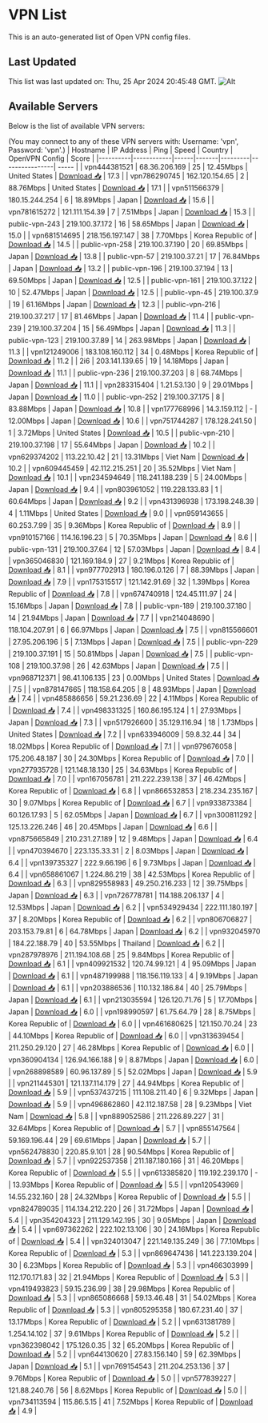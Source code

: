 # VPN List

This is an auto-generated list of Open VPN config files.

## Last Updated

This list was last updated on: Thu, 25 Apr 2024 20:45:48 GMT.
![Alt](https://repobeats.axiom.co/api/embed/186b98318ef1479477931607c1ad7d823f12451f.svg "Repobeats analytics image")

## Available Servers

Below is the list of available VPN servers:

(You may connect to any of these VPN servers with: Username: 'vpn', Password: 'vpn'.)
| Hostname | IP Address | Ping | Speed | Country | OpenVPN Config | Score |
|----------|------------|------|-------|---------|----------------| ----- |
| vpn444381521 | 68.36.206.169 | 25 | 12.45Mbps | United States | [Download 📥](./configs/server_0_US.ovpn) | 17.3 |
| vpn786290745 | 162.120.154.65 | 2 | 88.76Mbps | United States | [Download 📥](./configs/server_1_US.ovpn) | 17.1 |
| vpn511566379 | 180.15.244.254 | 6 | 18.89Mbps | Japan | [Download 📥](./configs/server_2_JP.ovpn) | 15.6 |
| vpn781615272 | 121.111.154.39 | 7 | 7.51Mbps | Japan | [Download 📥](./configs/server_3_JP.ovpn) | 15.3 |
| public-vpn-243 | 219.100.37.172 | 16 | 58.65Mbps | Japan | [Download 📥](./configs/server_4_JP.ovpn) | 15.0 |
| vpn681514695 | 218.156.197.147 | 38 | 7.70Mbps | Korea Republic of | [Download 📥](./configs/server_5_KR.ovpn) | 14.5 |
| public-vpn-258 | 219.100.37.190 | 20 | 69.85Mbps | Japan | [Download 📥](./configs/server_6_JP.ovpn) | 13.8 |
| public-vpn-57 | 219.100.37.21 | 17 | 76.84Mbps | Japan | [Download 📥](./configs/server_7_JP.ovpn) | 13.2 |
| public-vpn-196 | 219.100.37.194 | 13 | 69.50Mbps | Japan | [Download 📥](./configs/server_8_JP.ovpn) | 12.5 |
| public-vpn-161 | 219.100.37.122 | 10 | 52.47Mbps | Japan | [Download 📥](./configs/server_9_JP.ovpn) | 12.5 |
| public-vpn-45 | 219.100.37.9 | 19 | 61.16Mbps | Japan | [Download 📥](./configs/server_10_JP.ovpn) | 12.3 |
| public-vpn-216 | 219.100.37.217 | 17 | 81.46Mbps | Japan | [Download 📥](./configs/server_11_JP.ovpn) | 11.4 |
| public-vpn-239 | 219.100.37.204 | 15 | 56.49Mbps | Japan | [Download 📥](./configs/server_12_JP.ovpn) | 11.3 |
| public-vpn-123 | 219.100.37.89 | 14 | 263.98Mbps | Japan | [Download 📥](./configs/server_13_JP.ovpn) | 11.3 |
| vpn121249006 | 183.108.160.112 | 34 | 0.48Mbps | Korea Republic of | [Download 📥](./configs/server_14_KR.ovpn) | 11.2 |
| 2i6 | 203.141.139.65 | 19 | 14.18Mbps | Japan | [Download 📥](./configs/server_15_JP.ovpn) | 11.1 |
| public-vpn-236 | 219.100.37.203 | 8 | 68.74Mbps | Japan | [Download 📥](./configs/server_16_JP.ovpn) | 11.1 |
| vpn283315404 | 1.21.53.130 | 9 | 29.01Mbps | Japan | [Download 📥](./configs/server_17_JP.ovpn) | 11.0 |
| public-vpn-252 | 219.100.37.175 | 8 | 83.88Mbps | Japan | [Download 📥](./configs/server_18_JP.ovpn) | 10.8 |
| vpn177768996 | 14.3.159.112 | - | 12.00Mbps | Japan | [Download 📥](./configs/server_19_JP.ovpn) | 10.6 |
| vpn751744287 | 178.128.241.50 | 1 | 3.72Mbps | United States | [Download 📥](./configs/server_20_US.ovpn) | 10.5 |
| public-vpn-210 | 219.100.37.198 | 17 | 55.64Mbps | Japan | [Download 📥](./configs/server_21_JP.ovpn) | 10.2 |
| vpn629374202 | 113.22.10.42 | 21 | 13.31Mbps | Viet Nam | [Download 📥](./configs/server_22_VN.ovpn) | 10.2 |
| vpn609445459 | 42.112.215.251 | 20 | 35.52Mbps | Viet Nam | [Download 📥](./configs/server_23_VN.ovpn) | 10.1 |
| vpn234594649 | 118.241.188.239 | 5 | 24.00Mbps | Japan | [Download 📥](./configs/server_24_JP.ovpn) | 9.4 |
| vpn803961052 | 119.228.133.83 | 1 | 60.64Mbps | Japan | [Download 📥](./configs/server_25_JP.ovpn) | 9.2 |
| vpn431396938 | 173.198.248.39 | 4 | 1.11Mbps | United States | [Download 📥](./configs/server_26_US.ovpn) | 9.0 |
| vpn959143655 | 60.253.7.99 | 35 | 9.36Mbps | Korea Republic of | [Download 📥](./configs/server_27_KR.ovpn) | 8.9 |
| vpn910157166 | 114.16.196.23 | 5 | 70.35Mbps | Japan | [Download 📥](./configs/server_28_JP.ovpn) | 8.6 |
| public-vpn-131 | 219.100.37.64 | 12 | 57.03Mbps | Japan | [Download 📥](./configs/server_29_JP.ovpn) | 8.4 |
| vpn365046830 | 121.169.184.9 | 27 | 9.21Mbps | Korea Republic of | [Download 📥](./configs/server_30_KR.ovpn) | 8.1 |
| vpn977702913 | 180.196.0.126 | 7 | 88.39Mbps | Japan | [Download 📥](./configs/server_31_JP.ovpn) | 7.9 |
| vpn175315517 | 121.142.91.69 | 32 | 1.39Mbps | Korea Republic of | [Download 📥](./configs/server_32_KR.ovpn) | 7.8 |
| vpn674740918 | 124.45.111.97 | 24 | 15.16Mbps | Japan | [Download 📥](./configs/server_33_JP.ovpn) | 7.8 |
| public-vpn-189 | 219.100.37.180 | 14 | 21.94Mbps | Japan | [Download 📥](./configs/server_34_JP.ovpn) | 7.7 |
| vpn214048690 | 118.104.207.91 | 6 | 66.97Mbps | Japan | [Download 📥](./configs/server_35_JP.ovpn) | 7.5 |
| vpn815566601 | 27.95.206.196 | 5 | 7.13Mbps | Japan | [Download 📥](./configs/server_36_JP.ovpn) | 7.5 |
| public-vpn-229 | 219.100.37.191 | 15 | 50.81Mbps | Japan | [Download 📥](./configs/server_37_JP.ovpn) | 7.5 |
| public-vpn-108 | 219.100.37.98 | 26 | 42.63Mbps | Japan | [Download 📥](./configs/server_38_JP.ovpn) | 7.5 |
| vpn968712371 | 98.41.106.135 | 23 | 0.00Mbps | United States | [Download 📥](./configs/server_39_US.ovpn) | 7.5 |
| vpn878147665 | 118.158.64.205 | 8 | 48.93Mbps | Japan | [Download 📥](./configs/server_40_JP.ovpn) | 7.4 |
| vpn485886656 | 59.21.236.69 | 22 | 4.11Mbps | Korea Republic of | [Download 📥](./configs/server_41_KR.ovpn) | 7.4 |
| vpn498331325 | 160.86.195.124 | 1 | 27.93Mbps | Japan | [Download 📥](./configs/server_42_JP.ovpn) | 7.3 |
| vpn517926600 | 35.129.116.94 | 18 | 1.73Mbps | United States | [Download 📥](./configs/server_43_US.ovpn) | 7.2 |
| vpn633946009 | 59.8.32.44 | 34 | 18.02Mbps | Korea Republic of | [Download 📥](./configs/server_44_KR.ovpn) | 7.1 |
| vpn979676058 | 175.206.48.187 | 30 | 24.30Mbps | Korea Republic of | [Download 📥](./configs/server_45_KR.ovpn) | 7.0 |
| vpn277935728 | 121.148.18.130 | 25 | 34.63Mbps | Korea Republic of | [Download 📥](./configs/server_46_KR.ovpn) | 7.0 |
| vpn167056781 | 211.222.239.138 | 37 | 46.42Mbps | Korea Republic of | [Download 📥](./configs/server_47_KR.ovpn) | 6.8 |
| vpn866532853 | 218.234.235.167 | 30 | 9.07Mbps | Korea Republic of | [Download 📥](./configs/server_48_KR.ovpn) | 6.7 |
| vpn933873384 | 60.126.17.93 | 5 | 62.05Mbps | Japan | [Download 📥](./configs/server_49_JP.ovpn) | 6.7 |
| vpn300811292 | 125.13.226.246 | 46 | 20.45Mbps | Japan | [Download 📥](./configs/server_50_JP.ovpn) | 6.6 |
| vpn875665849 | 210.231.27.189 | 12 | 9.48Mbps | Japan | [Download 📥](./configs/server_51_JP.ovpn) | 6.4 |
| vpn470394670 | 223.135.33.31 | 2 | 8.03Mbps | Japan | [Download 📥](./configs/server_52_JP.ovpn) | 6.4 |
| vpn139735327 | 222.9.66.196 | 6 | 9.73Mbps | Japan | [Download 📥](./configs/server_53_JP.ovpn) | 6.4 |
| vpn658861067 | 1.224.86.219 | 38 | 42.53Mbps | Korea Republic of | [Download 📥](./configs/server_54_KR.ovpn) | 6.3 |
| vpn829558983 | 49.250.216.233 | 12 | 39.75Mbps | Japan | [Download 📥](./configs/server_55_JP.ovpn) | 6.3 |
| vpn726778781 | 114.188.206.137 | 4 | 12.53Mbps | Japan | [Download 📥](./configs/server_56_JP.ovpn) | 6.2 |
| vpn534929434 | 222.111.180.197 | 37 | 8.20Mbps | Korea Republic of | [Download 📥](./configs/server_57_KR.ovpn) | 6.2 |
| vpn806706827 | 203.153.79.81 | 6 | 64.78Mbps | Japan | [Download 📥](./configs/server_58_JP.ovpn) | 6.2 |
| vpn932045970 | 184.22.188.79 | 40 | 53.55Mbps | Thailand | [Download 📥](./configs/server_59_TH.ovpn) | 6.2 |
| vpn287978976 | 211.194.108.68 | 25 | 9.84Mbps | Korea Republic of | [Download 📥](./configs/server_60_KR.ovpn) | 6.1 |
| vpn409921532 | 120.74.99.121 | 4 | 95.09Mbps | Japan | [Download 📥](./configs/server_61_JP.ovpn) | 6.1 |
| vpn487199988 | 118.156.119.133 | 4 | 9.19Mbps | Japan | [Download 📥](./configs/server_62_JP.ovpn) | 6.1 |
| vpn203886536 | 110.132.186.84 | 40 | 25.79Mbps | Japan | [Download 📥](./configs/server_63_JP.ovpn) | 6.1 |
| vpn213035594 | 126.120.71.76 | 5 | 17.70Mbps | Japan | [Download 📥](./configs/server_64_JP.ovpn) | 6.0 |
| vpn198990597 | 61.75.64.79 | 28 | 8.75Mbps | Korea Republic of | [Download 📥](./configs/server_65_KR.ovpn) | 6.0 |
| vpn461680625 | 121.150.70.24 | 23 | 44.10Mbps | Korea Republic of | [Download 📥](./configs/server_66_KR.ovpn) | 6.0 |
| vpn313639454 | 211.250.29.120 | 27 | 46.28Mbps | Korea Republic of | [Download 📥](./configs/server_67_KR.ovpn) | 6.0 |
| vpn360904134 | 126.94.166.188 | 9 | 8.87Mbps | Japan | [Download 📥](./configs/server_68_JP.ovpn) | 6.0 |
| vpn268898589 | 60.96.137.89 | 5 | 52.02Mbps | Japan | [Download 📥](./configs/server_69_JP.ovpn) | 5.9 |
| vpn211445301 | 121.137.114.179 | 27 | 44.94Mbps | Korea Republic of | [Download 📥](./configs/server_70_KR.ovpn) | 5.9 |
| vpn537437215 | 111.108.211.40 | 6 | 9.32Mbps | Japan | [Download 📥](./configs/server_71_JP.ovpn) | 5.9 |
| vpn496862860 | 42.112.187.58 | 28 | 9.23Mbps | Viet Nam | [Download 📥](./configs/server_72_VN.ovpn) | 5.8 |
| vpn889052586 | 211.226.89.227 | 31 | 32.64Mbps | Korea Republic of | [Download 📥](./configs/server_73_KR.ovpn) | 5.7 |
| vpn855147564 | 59.169.196.44 | 29 | 69.61Mbps | Japan | [Download 📥](./configs/server_74_JP.ovpn) | 5.7 |
| vpn562478830 | 220.85.9.101 | 28 | 90.54Mbps | Korea Republic of | [Download 📥](./configs/server_75_KR.ovpn) | 5.7 |
| vpn922537358 | 211.187.180.166 | 31 | 46.20Mbps | Korea Republic of | [Download 📥](./configs/server_76_KR.ovpn) | 5.5 |
| vpn613385820 | 119.192.239.170 | - | 13.93Mbps | Korea Republic of | [Download 📥](./configs/server_77_KR.ovpn) | 5.5 |
| vpn120543969 | 14.55.232.160 | 28 | 24.32Mbps | Korea Republic of | [Download 📥](./configs/server_78_KR.ovpn) | 5.5 |
| vpn824789035 | 114.134.212.220 | 26 | 31.72Mbps | Japan | [Download 📥](./configs/server_79_JP.ovpn) | 5.4 |
| vpn354204323 | 211.129.142.195 | 30 | 9.05Mbps | Japan | [Download 📥](./configs/server_80_JP.ovpn) | 5.4 |
| vpn697362262 | 222.102.13.106 | 30 | 24.16Mbps | Korea Republic of | [Download 📥](./configs/server_81_KR.ovpn) | 5.4 |
| vpn324013047 | 221.149.135.249 | 36 | 77.10Mbps | Korea Republic of | [Download 📥](./configs/server_82_KR.ovpn) | 5.3 |
| vpn869647436 | 141.223.139.204 | 30 | 6.23Mbps | Korea Republic of | [Download 📥](./configs/server_83_KR.ovpn) | 5.3 |
| vpn466303999 | 112.170.171.83 | 32 | 21.94Mbps | Korea Republic of | [Download 📥](./configs/server_84_KR.ovpn) | 5.3 |
| vpn419493823 | 59.15.236.99 | 38 | 29.98Mbps | Korea Republic of | [Download 📥](./configs/server_85_KR.ovpn) | 5.3 |
| vpn865086668 | 59.13.46.48 | 31 | 54.02Mbps | Korea Republic of | [Download 📥](./configs/server_86_KR.ovpn) | 5.3 |
| vpn805295358 | 180.67.231.40 | 37 | 13.17Mbps | Korea Republic of | [Download 📥](./configs/server_87_KR.ovpn) | 5.2 |
| vpn631381789 | 1.254.14.102 | 37 | 9.61Mbps | Korea Republic of | [Download 📥](./configs/server_88_KR.ovpn) | 5.2 |
| vpn362398042 | 175.126.0.35 | 32 | 65.20Mbps | Korea Republic of | [Download 📥](./configs/server_89_KR.ovpn) | 5.2 |
| vpn644130620 | 27.83.156.140 | 59 | 62.39Mbps | Japan | [Download 📥](./configs/server_90_JP.ovpn) | 5.1 |
| vpn769154543 | 211.204.253.136 | 37 | 9.76Mbps | Korea Republic of | [Download 📥](./configs/server_91_KR.ovpn) | 5.0 |
| vpn577839227 | 121.88.240.76 | 56 | 8.62Mbps | Korea Republic of | [Download 📥](./configs/server_92_KR.ovpn) | 5.0 |
| vpn734113594 | 115.86.5.15 | 41 | 7.52Mbps | Korea Republic of | [Download 📥](./configs/server_93_KR.ovpn) | 4.9 |
